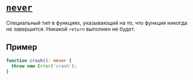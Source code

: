 # [`never`](../index.md)

Специальный тип в функциях, указывающий на то, что функция никогда не завершится. Никакой `return` выполнен не будет.

## Пример

```ts
function crash(): never {
  throw new Error('crash');
}
```
